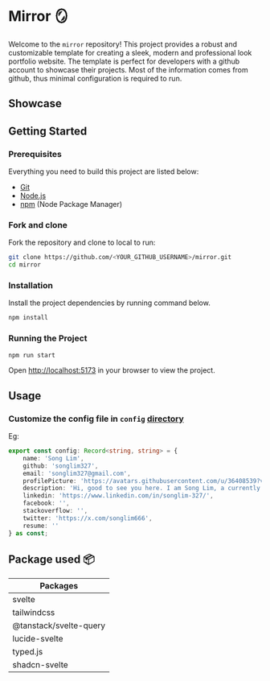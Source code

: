 # Mirror 🪞

Welcome to the `mirror` repository! This project provides a robust and customizable template for creating a sleek, modern and professional look portfolio website. The template is perfect for developers with a github account to showcase their projects. Most of the information comes from github, thus minimal configuration is required to run.

## Showcase

## Getting Started

### Prerequisites

Everything you need to build this project are listed below:

- [Git](https://git-scm.com/)
- [Node.js](https://nodejs.org/en)
- [npm](https://www.npmjs.com/) (Node Package Manager)

### Fork and clone

Fork the repository and clone to local to run:

```bash
git clone https://github.com/<YOUR_GITHUB_USERNAME>/mirror.git
cd mirror
```

### Installation

Install the project dependencies by running command below.

```bash
npm install
```

### Running the Project

```bash
npm run start
```

Open [http://localhost:5173](http://localhost:5173) in your browser to view the project.

## Usage

### Customize the config file in `config` [directory](https://github.com/songlim327/mirror/tree/master/src/config/config.ts)

Eg:

```typescript
export const config: Record<string, string> = {
    name: 'Song Lim',
    github: 'songlim327',
    email: 'songlim327@gmail.com',
    profilePicture: 'https://avatars.githubusercontent.com/u/36408539?v=4',
    description: 'Hi, good to see you here. I am Song Lim, a currently full time software engineer, is passionate and dedicated in exploring and crafting innovative solutions, delivering high-quality and efficient code. I thrive on continuous learning and explore the latest technologies and industry trends.',
    linkedin: 'https://www.linkedin.com/in/songlim-327/',
    facebook: '',
    stackoverflow: '',
    twitter: 'https://x.com/songlim666',
    resume: ''
} as const;
```

## Package used 📦

| Packages               |
| ---------------------- |
| svelte                 |
| tailwindcss            |
| @tanstack/svelte-query |
| lucide-svelte          |
| typed.js               |
| shadcn-svelte          |
